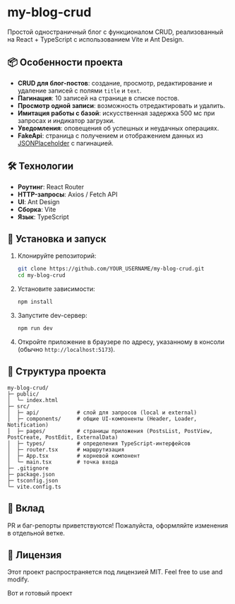 # my-blog-crud

Простой одностраничный блог с функционалом CRUD, реализованный на React + TypeScript с использованием Vite и Ant Design.

## 📦 Особенности проекта

- **CRUD для блог-постов**: создание, просмотр, редактирование и удаление записей с полями `title` и `text`.
- **Пагинация**: 10 записей на странице в списке постов.
- **Просмотр одной записи**: возможность отредактировать и удалить.
- **Имитация работы с базой**: искусственная задержка 500 мс при запросах и индикатор загрузки.
- **Уведомления**: оповещения об успешных и неудачных операциях.
- **FakeApi**: страница с получением и отображением данных из [JSONPlaceholder](https://jsonplaceholder.typicode.com/) с пагинацией.

## 🛠 Технологии

- **Роутинг**: React Router
- **HTTP-запросы**: Axios / Fetch API
- **UI**: Ant Design
- **Сборка**: Vite
- **Язык**: TypeScript

## 🚀 Установка и запуск

1. Клонируйте репозиторий:
   ```bash
   git clone https://github.com/YOUR_USERNAME/my-blog-crud.git
   cd my-blog-crud
   ```
2. Установите зависимости:
   ```bash
   npm install
   ```
3. Запустите dev-сервер:
   ```bash
   npm run dev
   ```
4. Откройте приложение в браузере по адресу, указанному в консоли (обычно `http://localhost:5173`).

## 📁 Структура проекта

```
my-blog-crud/
├─ public/
│  └─ index.html
├─ src/
│  ├─ api/            # слой для запросов (local и external)
│  ├─ components/     # общие UI-компоненты (Header, Loader, Notification)
│  ├─ pages/          # страницы приложения (PostsList, PostView, PostCreate, PostEdit, ExternalData)
│  ├─ types/          # определения TypeScript-интерфейсов
│  ├─ router.tsx      # маршрутизация
│  ├─ App.tsx         # корневой компонент
│  └─ main.tsx        # точка входа
├─ .gitignore
├─ package.json
├─ tsconfig.json
└─ vite.config.ts
```

## 🤝 Вклад

PR и баг-репорты приветствуются! Пожалуйста, оформляйте изменения в отдельной ветке.

## 📝 Лицензия

Этот проект распространяется под лицензией MIT. Feel free to use and modify.

Вот и готовый проект

